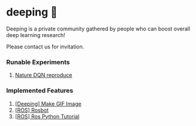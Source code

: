 # deeping 🐳

Deeping is a private community gathered by people who can boost overall deep learning research! 

Please contact us for invitation. 


### Runable Experiments 

1. [Nature DQN reproduce](docs/experiments/nature_dqn)



### Implemented Features 

1. [[Deeping] Make GIF Image](docs/deeping/make_gif.MD)
2. [[ROS] Rosbot](docs/rosbot.md)
3. [[ROS] Ros Python Tutorial](docs/ros_talker_listener.md)

